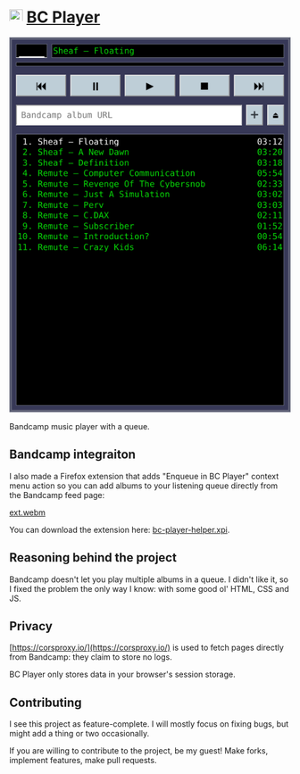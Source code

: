 # <img src="favicon.ico" width="24" height="24" align="baseline" /> [BC Player](https://torunar.github.io/bc-player/)

![](.github/img.png)

Bandcamp music player with a queue.

## Bandcamp integraiton

I also made a Firefox extension that adds "Enqueue in BC Player" context menu action so you can add albums to your listening queue directly from the Bandcamp feed page:

[ext.webm](https://github.com/torunar/bc-player/assets/1062217/58059ebb-c792-4636-b176-4a7550617fde)

You can download the extension here: [bc-player-helper.xpi](https://github.com/torunar/bc-player-helper/releases/download/latest/bc-player-helper.xpi).

## Reasoning behind the project

Bandcamp doesn't let you play multiple albums in a queue.
I didn't like it, so I fixed the problem the only way I know: with some good ol' HTML, CSS and JS.

## Privacy

[https://corsproxy.io/](https://corsproxy.io/) is used to fetch pages directly from Bandcamp: they claim to store no logs.

BC Player only stores data in your browser's session storage.

## Contributing

I see this project as feature-complete. I will mostly focus on fixing bugs, but might add a thing or two occasionally.

If you are willing to contribute to the project, be my guest! Make forks, implement features, make pull requests.
